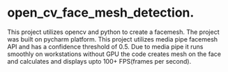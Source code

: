 # open_cv_face_mesh_detection.
This project utilizes opencv and python to create a facemesh.
The project was built on pycharm platform.
This project utilizes media pipe facemesh API and has a  confidence threshold of 0.5.
Due to media pipe it runs smoothly on workstations without GPU
the code creates mesh on the face and calculates and displays upto 100+ FPS(frames per second).

